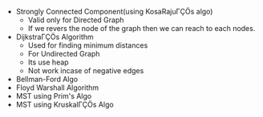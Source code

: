 - Strongly Connected Component(using KosaRajuΓÇÖs algo)
  - Valid only for Directed Graph
  - If we revers the node of the graph then we can reach to each nodes.
- DijkstraΓÇÖs Algorithm
  - Used for finding minimum distances
  - For Undirected Graph
  - Its use heap
  - Not work incase of negative edges
- Bellman-Ford Algo
- Floyd Warshall Algorithm
- MST using Prim's Algo
- MST using KruskalΓÇÖs Algo
